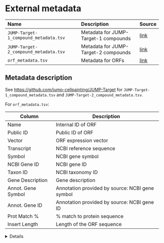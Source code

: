 # External metadata

| Name                                  | Description                          | Source                                                                                                                                     |
|:--------------------------------------|:-------------------------------------|:-------------------------------------------------------------------------------------------------------------------------------------------|
| `JUMP-Target-1_compound_metadata.tsv` | Metadata for JUMP-Target-1 compounds | [link](https://github.com/jump-cellpainting/JUMP-Target/blob/0395c0060dcacde0dcd94c5c9c2199f867e86a87/JUMP-Target-1_compound_metadata.tsv) |
| `JUMP-Target-2_compound_metadata.tsv` | Metadata for JUMP-Target-2 compounds | [link](https://github.com/jump-cellpainting/JUMP-Target/blob/0395c0060dcacde0dcd94c5c9c2199f867e86a87/JUMP-Target-2_compound_metadata.tsv) |
| `orf_metadata.tsv`                    | Metadata for ORFs                    | [link](https://docs.google.com/spreadsheets/d/1X5DN3b5naGhllyZNnNA9rIsIeu0D7--9dAWbFAV_6pQ/edit#gid=1141482821)                            |

## Metadata description

See <https://github.com/jump-cellpainting/JUMP-Target> for `JUMP-Target-1_compound_metadata.tsv` and `JUMP-Target-2_compound_metadata.tsv`.

For `orf_metadata.tsv`:

| Column             | Description                                     |
|--------------------|-------------------------------------------------|
| Name               | Internal ID of ORF                              |
| Public ID          | Public ID of ORF                                |
| Vector             | ORF expression vector                           |
| Transcript         | NCBI reference sequence                         |
| Symbol             | NCBI gene symbol                                |
| NCBI Gene ID       | NCBI gene ID                                    |
| Taxon ID           | NCBI taxonomy ID                                |
| Gene Description   | Gene description                                |
| Annot. Gene Symbol | Annotation provided by source: NCBI gene symbol |
| Annot. Gene ID     | Annotation provided by source: NCBI gene ID     |
| Prot Match %       | % match to protein sequence                     |
| Insert Length      | Length of the ORF sequence                      |

<details>

Email snippets about [link](https://docs.google.com/spreadsheets/d/1X5DN3b5naGhllyZNnNA9rIsIeu0D7--9dAWbFAV_6pQ/edit#gid=1141482821)

---
  
For 577 rows, `Annot. Gene Symbol` != Symbol, which confused me about the meaning of these columns. 

---
 
NCBI_Gene_ID and Annot_Gene_ID and analogously the Gene Symbol vs. Annot. Symbol.

The ORFs came to us from various sources, the largest being from DFCI (which they got from MGC) and they came with prior annotations (the
"Annot." versions I believe). 
We then did our own annotations based on the actual sequence.

In this table, for roughly 16K of these ORFs, the prior annotation exactly matches ours, and for another ~1300 they are non-human gene ORFs such as HcRed and have no prior annotation listed.
But for a few hundred there is a results listed in both columns and there is a discrepancy.
I looked at one example of a discrepancy and one annotation was ELOA3C (ID=107983955) and the other is ELOA3B (ID=728929)
so in that case presumably these are very similar sequences.

---

We took a polyclonal ORF library, which had its own annotation based on (1) the intended gene-specific PCR primers and (2) short read sequencing into a small part of the ORF.
In producing the library that your work is now using, we first isolated the clonal version of the polyclonal library, and then sequenced each clone full-length.
The resulting clonal library was given a rightful annotation based on our full-length sequencing of it.
In most cases the original annotations match our new annotations.
But as you can see, there are cases where they differ - and you should stick with our annotation.

Taking this sample in your file as an example,

| Plate Name       | Row | Col | Name                 | Public ID          | Vector  |
|------------------|-----|-----|----------------------|--------------------|---------|
| OAA01.02.03.04.A | F   | 7   | ORF015027.1_TRC304.1 | ccsbBroad304_05733 | pLX_304 |

columns G-K have the annotation based on our sequencing:

| Transcript     | Symbol | NCBI Gene ID | Taxon ID | Gene Description           |
|----------------|--------|--------------|----------|----------------------------|
| NM_001354366.1 | ELOA3C | 107983955    | 9606     | elongin A3 family member C |

columns L-M have the 'original' annotations inherited from the polyclonal library.

| Annot. Gene Symbol | Annot. Gene ID |
|--------------------|----------------|
| ELOA3B             | 728929         |

---

> we first isolated the clonal version of the polyclonal library, and then sequenced each clone full-length. The resulting clonal library was given a rightful annotation based on our full-length sequencing of it.

I noticed that for the specific example you cited, a clone search on https://portals.broadinstitute.org/gpp/public/clone/search for ccsbBroad304_05733 shows that the "Sequenced %" = 0 (and there are no upper case bases – which indicate empirically verified sequence – in the sequence information at https://portals.broadinstitute.org/gpp/public/clone/details?cloneId=ccsbBroad304_05733).

---

We started with a polyclonal library in pDONR223 (also known as 'Entry' library).
We made a clonal Entry library and tried to sequence this clonal entry library - the majority of the Entry library was full-length sequenced, while a small portion of it were not sequenced - we annotated the status of the sequencing coverage in our web  query results.
When the Entry library was propagated into expression vectors through LR, the tentative sequence of the ORF was passed down from the entry library to the expression library - in 'lowercase'.
Only when there are sequences directly obtained from sequencing the specific expression library, will these bases be in UPPERCASE.
Of pLX304 library, we did not sequence the library fully.
We relied on the fidelity of LR reaction and we did some sampling sequencing to know so. So the sequences you saw from pLX304 library are vastly lowercase, as they were inherited from the Entry library data.

---

In this specific case (a random example) we are honing in on,

- This pLX304 construct: ccsbBroadEn_05733 was derived from this pDONR223 construct ccsbBroadEn_05733
- the sequence for ccsbBroad304_05733 was passed down from ccsbBroadEn_05733, in lowercase
- ccsbBroadEn_05733 was almost fully sequenced
- ccsbBroad304_05733 was not sequenced at all

Is all that correct?

---

You are almost right. except one correction note, and one explanation note below in red:

In this specific case (a random example) we are honing in on,

- This pLX304 construct: ~~ccsbBroadEn_05733~~ ccsbBroad304_05733  was derived from this pDONR223 construct ccsbBroadEn_05733
- the sequence for ccsbBroad304_05733 was passed down from ccsbBroadEn_05733, in lowercase
- ccsbBroadEn_05733 was almost fully sequenced, In this case, the ORF plus 20ish base flanks are fully sequenced, as the uppercase letters indicate.
- ccsbBroad304_05733 was not sequenced at all.

</details>
